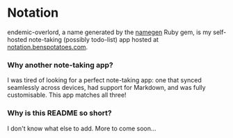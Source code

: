 # Notation
endemic-overlord, a name generated by the [namegen](http://rubygems.org/gems/namegen) Ruby gem, is my self-hosted note-taking (possibly todo-list) app hosted at [notation.benspotatoes.com](http://notation.benspotatoes.com).

### Why another note-taking app?
I was tired of looking for a perfect note-taking app: one that synced seamlessly across devices, had support for Markdown, and was fully customisable. This app matches all three!

### Why is this README so short?
I don't know what else to add. More to come soon...